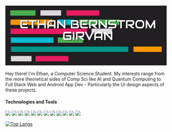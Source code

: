 
![Ethan Bernstrom Girvan Header Gif](./Header.gif)

Hey there! I'm Ethan, a Computer Science Student. My interests range from the more theoretical sides of Comp Sci like AI and Quantum Computing to Full Stack Web and Android App Dev - Particularly the UI design aspects of these projects.

#### Technologies and Tools

<img src="https://img.shields.io/static/v1?message=Java&logo=java&style=flat-square&labelColor=434343&color=434343&logoColor=white&label=%20"/> <img src="https://img.shields.io/static/v1?message=C&logo=C&style=flat-square&labelColor=434343&color=434343&logoColor=white&label=%20"/> <img src="https://img.shields.io/static/v1?message=Python&logo=Python&style=flat-square&labelColor=434343&color=434343&logoColor=white&label=%20"/> <img src="https://img.shields.io/static/v1?message=React&logo=React&style=flat-square&labelColor=434343&color=434343&logoColor=white&label=%20"/> <img src="https://img.shields.io/static/v1?message=Nodejs&logo=Node.js&style=flat-square&labelColor=434343&color=434343&logoColor=white&label=%20"/> <img src="https://img.shields.io/static/v1?message=MongoDB&logo=MongoDB&style=flat-square&labelColor=434343&color=434343&logoColor=white&label=%20"/> <img src="https://img.shields.io/static/v1?message=Insomnia&logo=Insomnia&style=flat-square&labelColor=434343&color=434343&logoColor=white&label=%20"/> <img src="https://img.shields.io/static/v1?message=HTML&logo=HTML5&style=flat-square&labelColor=434343&color=434343&logoColor=white&label=%20"/> <img src="https://img.shields.io/static/v1?message=CSS&logo=CSS3&style=flat-square&labelColor=434343&color=434343&logoColor=white&label=%20"/> <img src="https://img.shields.io/static/v1?message=Javascript&logo=Javascript&style=flat-square&labelColor=434343&color=434343&logoColor=white&label=%20"/> <img src="https://img.shields.io/static/v1?message=SQLite&logo=SQLite&style=flat-square&labelColor=434343&color=434343&logoColor=white&label=%20"/> <img src="https://img.shields.io/static/v1?message=Git&logo=Git&style=flat-square&labelColor=434343&color=434343&logoColor=white&label=%20"/>


[![Top Langs](https://github-readme-stats.vercel.app/api/top-langs/?username=EthanBG-01&layout=compact)](https://github.com/EthanBG-01/github-readme-stats)






